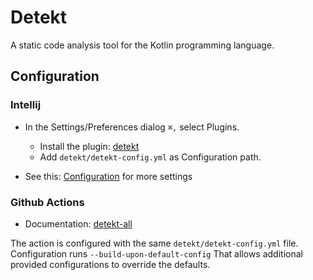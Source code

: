 # Detekt

A static code analysis tool for the Kotlin programming language.

## Configuration

### Intellij

* In the Settings/Preferences dialog `⌘,` select Plugins. 
  * Install the plugin: [detekt](https://github.com/detekt/detekt-intellij-plugin)
  * Add `detekt/detekt-config.yml` as Configuration path. 
    
* See this: [Configuration](https://github.com/detekt/detekt/blob/main/detekt-core/src/main/resources/default-detekt-config.yml) for more settings
  
### Github Actions

* Documentation: [detekt-all](https://github.com/marketplace/actions/detekt-all)

The action is configured with the same `detekt/detekt-config.yml` file.
Configuration runs `--build-upon-default-config` That allows additional provided configurations to override the
defaults.
